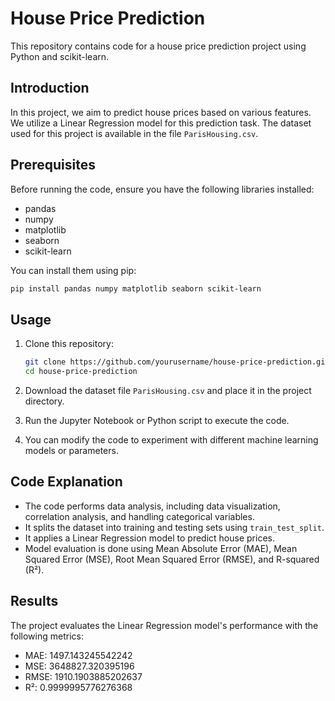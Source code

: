# House Price Prediction

This repository contains code for a house price prediction project using Python and scikit-learn.

## Introduction

In this project, we aim to predict house prices based on various features. We utilize a Linear Regression model for this prediction task. The dataset used for this project is available in the file `ParisHousing.csv`.

## Prerequisites

Before running the code, ensure you have the following libraries installed:

- pandas
- numpy
- matplotlib
- seaborn
- scikit-learn

You can install them using pip:

```bash
pip install pandas numpy matplotlib seaborn scikit-learn
```

## Usage

1. Clone this repository:

   ```bash
   git clone https://github.com/yourusername/house-price-prediction.git
   cd house-price-prediction
   ```

2. Download the dataset file `ParisHousing.csv` and place it in the project directory.

3. Run the Jupyter Notebook or Python script to execute the code.

4. You can modify the code to experiment with different machine learning models or parameters.

## Code Explanation

- The code performs data analysis, including data visualization, correlation analysis, and handling categorical variables.
- It splits the dataset into training and testing sets using `train_test_split`.
- It applies a Linear Regression model to predict house prices.
- Model evaluation is done using Mean Absolute Error (MAE), Mean Squared Error (MSE), Root Mean Squared Error (RMSE), and R-squared (R²).

## Results

The project evaluates the Linear Regression model's performance with the following metrics:
- MAE: 1497.143245542242
- MSE: 3648827.320395196
- RMSE: 1910.1903885202637
- R²: 0.9999995776276368
